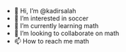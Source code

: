 - 👋 Hi, I’m @kadirsalah
- 👀 I’m interested in soccer
- 🌱 I’m currently learning math
- 💞️ I’m looking to collaborate on math
- 📫 How to reach me math

<!---
kadirsalah/kadirsalah is a ✨ special ✨ repository because its `README.md` (this file) appears on your GitHub profile.
You can click the Preview link to take a look at your changes.
--->
